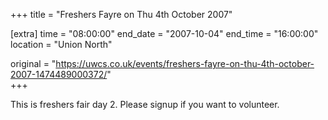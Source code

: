 +++
title = "Freshers Fayre on Thu 4th October 2007"

[extra]
time = "08:00:00"
end_date = "2007-10-04"
end_time = "16:00:00"
location = "Union North"

original = "https://uwcs.co.uk/events/freshers-fayre-on-thu-4th-october-2007-1474489000372/"    
+++

This is freshers fair day 2. Please signup if you want to volunteer.

